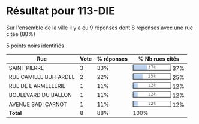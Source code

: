 # Résultat pour 113-DIE

Sur l'ensemble de la ville il y a eu 9 réponses dont 8 réponses avec une rue citée (88%)

5 points noirs identifiés

| Rue | Vote | % réponses | % Nb rues cités|
|-----|------|------------|----------------|
| SAINT PIERRE | 3 | 33% | <img src="../../img/bar_37.gif" />&nbsp;37%|
| RUE CAMILLE BUFFARDEL | 2 | 22% | <img src="../../img/bar_25.gif" />&nbsp;25%|
| RUE DE L ARMELLERIE | 1 | 11% | <img src="../../img/bar_12.gif" />&nbsp;12%|
| BOULEVARD DU BALLON | 1 | 11% | <img src="../../img/bar_12.gif" />&nbsp;12%|
| AVENUE SADI CARNOT | 1 | 11% | <img src="../../img/bar_12.gif" />&nbsp;12%|
| **Total** | 8 | 88% | 100%|
